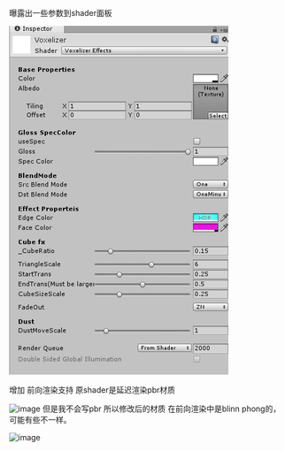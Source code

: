 曝露出一些参数到shader面板


![image](/Image/shader.png)

增加 前向渲染支持
原shader是延迟渲染pbr材质


![image](/Image/old.gif)
但是我不会写pbr
所以修改后的材质 在前向渲染中是blinn phong的，可能有些不一样。

![image](/Image/My.gif)
